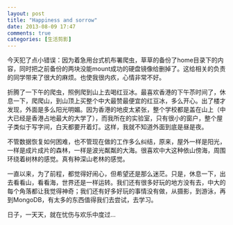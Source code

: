 ```yaml
---
layout: post
title: "Happiness and sorrow"
date: 2013-08-09 17:47
comments: true
categories: [生活剪影]
---
```

今天犯了点小错误：因为着急用台式机布署爬虫，草草的备份了home目录下的内容，同时把之前备份的两块没能mount成功的硬盘镜像给删掉了。这给相关的负责的同学带来了很大的麻烦。也使我很内疚，心情非常不好。

折腾了一下午的爬虫，照例爬到山上去喝红豆冰。最喜欢香港的下午苶时间了，休息一下，爬爬山，到山顶上买整个中大最赞最便宜的红豆冰，多么开心。出了楼才发现，外面是多么阳光明媚。因为香港的地皮太紧张，整个学校都是盖在山上（中大已经是香港占地最大的大学了），而我所在的实验室，只有很小的窗户，整个屋子类似于写字间，白天都要开着灯。这样，我就不知道外面到底是昼是夜。

<!-- more -->

不管数据恢复如何困难，也不管现在做的工作多么纠结，原来，屋外一样是阳光，一样是成片成片的森林，一样是波光粼粼的大海。很喜欢中大这种依山傍海，周围环绕着树林的感觉。真有种深山老林的感觉。

一直以来，为了前程，都觉得好闹心，但希望还是那么迷茫。只是，休息一下，出去看看山，看看海，世界还是一样运转。我们还有很多好玩的地方没有去，中大的每个角落都让我觉得神奇；我们还有好多好玩的事情没有做，从摄影，到游泳，再到MongoDB，有太多的东西值得我们去尝试，去学习。

日子，一天天，就在忧伤与欢乐中度过...

